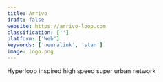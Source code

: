 ```yaml
---
title: Arrivo
draft: false 
website: https://arrivo-loop.com
classification: ['']
platform: ['Web']
keywords: ['neuralink', 'stan']
image: logo.png
---
```

Hyperloop inspired high speed super urban network